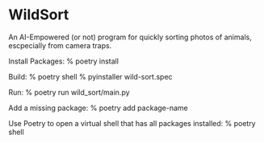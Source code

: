 # WildSort
An AI-Empowered (or not) program for quickly sorting photos of animals, escpecially from camera traps.

Install Packages:
    % poetry install

Build:
    % poetry shell
    % pyinstaller wild-sort.spec

Run: 
    % poetry run wild_sort/main.py

Add a missing package:
    % poetry add package-name

Use Poetry to open a virtual shell that has all packages installed:
    % poetry shell
